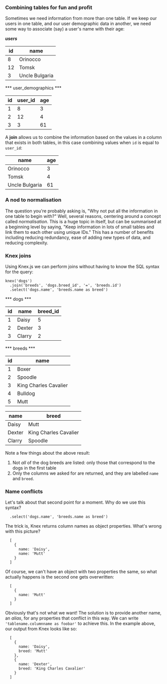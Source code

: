 ### Combining tables for fun and profit

Sometimes we need information from more than one table. If we keep our users in one table, and our user demographic data in another, we need some way to associate (say) a user's name with their age:

***users***

| id | name           |
|----|----------------|
| 8  | Orinocco       |
| 12 | Tomsk          |
| 3  | Uncle Bulgaria |

*** user_demographics ***

| id | user_id | age |
|----|---------|-----|
| 1  | 8       | 3   |
| 2  | 12      | 4   |
| 3  | 3       | 61  |

A **join** allows us to combine the information based on the values in a column that exists in both tables, in this case combining values when `id` is equal to `user_id`:

| name           | age |
|----------------|-----|
| Orinocco       | 3   |
| Tomsk          | 4   |
| Uncle Bulgaria | 61  |


### A nod to normalisation

The question you're probably asking is, "Why not put all the information in one table to begin with?" Well, several reasons, centering around a concept called _normalisation_. This is a huge topic in itself, but can be summarised at a beginning level by saying, "Keep information in lots of small tables and link them to each other using unique IDs." This has a number of benefits including reducing redundancy, ease of adding new types of data, and reducing complexity. 


### Knex joins

Using Knex.js we can perform joins without having to know the SQL syntax for the query:

```
knex('dogs')
  .join('breeds', 'dogs.breed_id', '=', 'breeds.id')
  .select('dogs.name', 'breeds.name as breed')
```

*** dogs ***

| id | name   | breed_id |
|----|--------|----------|
| 1  | Daisy  | 5        |
| 2  | Dexter | 3        |
| 3  | Clarry | 2        |

*** breeds ***

| id | name                  |
|----|-----------------------|
| 1  | Boxer                 |
| 2  | Spoodle               |
| 3  | King Charles Cavalier |
| 4  | Bulldog               |
| 5  | Mutt                  |

| name      | breed                 |
|-----------|-----------------------|
| Daisy     | Mutt                  |
| Dexter    | King Charles Cavalier |
| Clarry    | Spoodle               |

Note a few things about the above result:

 1. Not _all_ of the dog breeds are listed: only those that correspond to the dogs in the first table
 2. Only the columns we asked for are returned, and they are labelled `name` and `breed`.


### Name conflicts

Let's talk about that second point for a moment. Why do we use this syntax?
```
  .select('dogs.name', 'breeds.name as breed')
```
The trick is, Knex returns column names as object properties. What's wrong with this picture?
```
  [ 
    {
      name: 'Daisy',
      name: 'Mutt'
    }
  ]
```
Of course, we can't have an object with two properties the same, so what actually happens is the second one gets overwritten:
```
  [
    {
      name: 'Mutt'
    }
  ]
```
Obviously that's not what we want! The solution is to provide another name, an _alias_, for any properties that conflict in this way. We can write `'tablename.columnname as foobar'` to achieve this. In the example above, our output from Knex looks like so:
```
  [
    {
      name: 'Daisy',
      breed: 'Mutt'
    },
    {
      name: 'Dexter',
      breed: 'King Charles Cavalier'
    }
  ]
```
